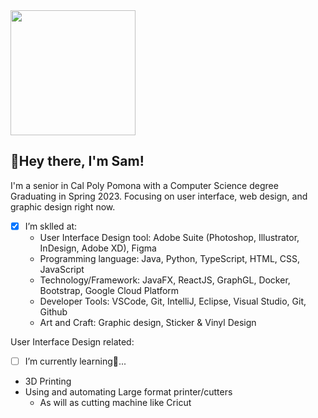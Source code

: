  <img height="200px" width="200px" src="https://storage.googleapis.com/downloads.webmproject.org/webp/images/dancing_banana2.lossless.webp">
</div>

## 👋Hey there, I'm Sam!
I'm a senior in Cal Poly Pomona with a Computer Science degree Graduating in Spring 2023. 
Focusing on user interface, web design, and graphic design right now.

- [x]  I’m sklled at: 
   - User Interface Design tool: Adobe Suite (Photoshop, Illustrator, InDesign, Adobe XD), Figma
   - Programming language: Java, Python, TypeScript, HTML, CSS, JavaScript 
   - Technology/Framework: JavaFX, ReactJS, GraphGL, Docker, Bootstrap, Google Cloud Platform
   - Developer Tools: VSCode, Git, IntelliJ, Eclipse, Visual Studio, Git, Github
   - Art and Craft: Graphic design, Sticker & Vinyl Design
   
User Interface Design related: 
- [ ]   I’m currently learning🌱...
   - 3D Printing
   - Using and automating Large format printer/cutters
     - As will as cutting machine like Cricut

<!---
SamuelChih/SamuelChih is a ✨ special ✨ repository because its `README.md` (this file) appears on your GitHub profile.
You can click the Preview link to take a look at your changes.
--->
